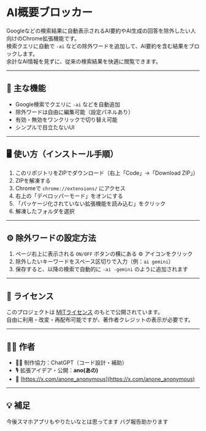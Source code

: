 # AI概要ブロッカー

Googleなどの検索結果に自動表示されるAI要約やAI生成の回答を除外したい人向けのChrome拡張機能です。  
検索クエリに自動で `-ai` などの除外ワードを追加して、AI要約を含む結果をブロックします。  
余計なAI情報を見ずに、従来の検索結果を快適に閲覧できます。

---

## 🔧 主な機能

- Google検索でクエリに `-ai` などを自動追加
- 除外ワードは自由に編集可能（設定パネルあり）
- 有効・無効をワンクリックで切り替え可能
- シンプルで目立たないUI

---

## 🖥️ 使い方（インストール手順）

1. このリポジトリをZIPでダウンロード（右上「Code」→「Download ZIP」）
2. ZIPを解凍する
3. Chromeで `chrome://extensions/` にアクセス
4. 右上の「デベロッパーモード」をオンにする
5. 「パッケージ化されていない拡張機能を読み込む」をクリック
6. 解凍したフォルダを選択

---

## ⚙️ 除外ワードの設定方法

1. ページ右上に表示される `ON/OFF` ボタンの横にある ⚙️ アイコンをクリック
2. 除外したいキーワードをスペース区切りで入力（例：`ai gemini`）
3. 保存すると、以降の検索で自動的に `-ai -gemini` のように追加されます

---

## 🧾 ライセンス

このプロジェクトは [MITライセンス](LICENSE) のもとで公開されています。  
自由に利用・改変・再配布可能ですが、著作者クレジットの表示が必要です。

---

## 🙋‍♀️ 作者

- 🧑‍🎤 制作協力：ChatGPT（コード設計・補助）
- 🎙️ 拡張アイデア・公開：**ano(あの)**
- 🔗 [https://x.com/anone_anonymous](https://x.com/anone_anonymous)

---

## 💡 補足

今後スマホアプリもやりたいなとは思ってます
バグ報告助かります
